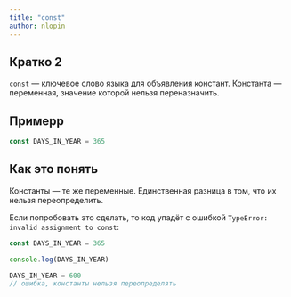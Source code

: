 ```yaml
---
title: "const"
author: nlopin
---
```


## Кратко 2

`const` — ключевое слово языка для объявления констант. Константа — переменная, значение которой нельзя переназначить.

## Примерр

```js
const DAYS_IN_YEAR = 365
```

## Как это понять

Константы — те же переменные. Единственная разница в том, что их нельзя переопределить.

Если попробовать это сделать, то код упадёт с ошибкой `TypeError: invalid assignment to const`:

```javascript
const DAYS_IN_YEAR = 365

console.log(DAYS_IN_YEAR)

DAYS_IN_YEAR = 600
// ошибка, константы нельзя переопределять
```
